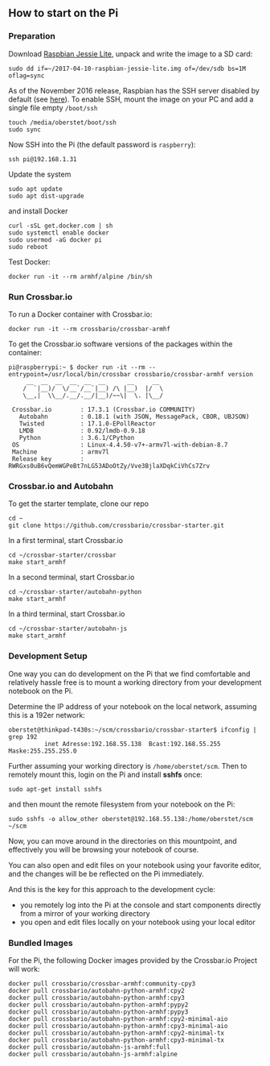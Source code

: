 ## How to start on the Pi

### Preparation

Download [Raspbian Jessie Lite](https://downloads.raspberrypi.org/raspbian_lite_latest), unpack and write the image to a SD card:

```console
sudo dd if=~/2017-04-10-raspbian-jessie-lite.img of=/dev/sdb bs=1M oflag=sync
```

As of the November 2016 release, Raspbian has the SSH server disabled by default (see [here](https://www.raspberrypi.org/documentation/remote-access/ssh/)). To enable SSH, mount the image on your PC and add a single file empty  `/boot/ssh`

```console
touch /media/oberstet/boot/ssh
sudo sync
```

Now SSH into the Pi (the default password is `raspberry`):

```console
ssh pi@192.168.1.31
```

Update the system

```console
sudo apt update
sudo apt dist-upgrade
```

and install Docker

```
curl -sSL get.docker.com | sh
sudo systemctl enable docker
sudo usermod -aG docker pi
sudo reboot
```

Test Docker:

```console
docker run -it --rm armhf/alpine /bin/sh
```


### Run Crossbar.io

To run a Docker container with Crossbar.io:

```console
docker run -it --rm crossbario/crossbar-armhf
```

To get the Crossbar.io software versions of the packages within the container:

```console
pi@raspberrypi:~ $ docker run -it --rm --entrypoint=/usr/local/bin/crossbar crossbario/crossbar-armhf version
     __  __  __  __  __  __      __     __
    /  `|__)/  \/__`/__`|__) /\ |__)  |/  \
    \__,|  \\__/.__/.__/|__)/~~\|  \. |\__/

 Crossbar.io        : 17.3.1 (Crossbar.io COMMUNITY)
   Autobahn         : 0.18.1 (with JSON, MessagePack, CBOR, UBJSON)
   Twisted          : 17.1.0-EPollReactor
   LMDB             : 0.92/lmdb-0.9.18
   Python           : 3.6.1/CPython
 OS                 : Linux-4.4.50-v7+-armv7l-with-debian-8.7
 Machine            : armv7l
 Release key        : RWRGxs0uB6vQemWGPeBt7nLG53ADoOtZy/Vve3BjlaXDqkCiVhCs7Zrv
```


### Crossbar.io and Autobahn

To get the starter template, clone our repo

```console
cd ~
git clone https://github.com/crossbario/crossbar-starter.git
```

In a first terminal, start Crossbar.io

```console
cd ~/crossbar-starter/crossbar
make start_armhf
```

In a second terminal, start Crossbar.io

```console
cd ~/crossbar-starter/autobahn-python
make start_armhf
```

In a third terminal, start Crossbar.io

```console
cd ~/crossbar-starter/autobahn-js
make start_armhf
```

### Development Setup

One way you can do development on the Pi that we find comfortable and relatively hassle free is to mount a working directory from your development notebook on the Pi.

Determine the IP address of your notebook on the local network, assuming this is a 192er network:

```console
oberstet@thinkpad-t430s:~/scm/crossbario/crossbar-starter$ ifconfig | grep 192
          inet Adresse:192.168.55.138  Bcast:192.168.55.255  Maske:255.255.255.0
```

Further assuming your working directory is `/home/oberstet/scm`. Then to remotely mount this, login on the Pi and install **sshfs** once:

```console
sudo apt-get install sshfs
```

and then mount the remote filesystem from your notebook on the Pi:

```console
sudo sshfs -o allow_other oberstet@192.168.55.138:/home/oberstet/scm ~/scm
```

Now, you can move around in the directories on this mountpoint, and effectively you will be browsing your notebook of course.

You can also open and edit files on your notebook using your favorite editor, and the changes will be be reflected on the Pi immediately.

And this is the key for this approach to the development cycle:

- you remotely log into the Pi at the console and start components directly from a mirror of your working directory
- you open and edit files locally on your notebook using your local editor


### Bundled Images

For the Pi, the following Docker images provided by the Crossbar.io Project will work:


```console
docker pull crossbario/crossbar-armhf:community-cpy3
docker pull crossbario/autobahn-python-armhf:cpy2
docker pull crossbario/autobahn-python-armhf:cpy3
docker pull crossbario/autobahn-python-armhf:pypy2
docker pull crossbario/autobahn-python-armhf:pypy3
docker pull crossbario/autobahn-python-armhf:cpy2-minimal-aio
docker pull crossbario/autobahn-python-armhf:cpy3-minimal-aio
docker pull crossbario/autobahn-python-armhf:cpy2-minimal-tx
docker pull crossbario/autobahn-python-armhf:cpy3-minimal-tx
docker pull crossbario/autobahn-js-armhf:full
docker pull crossbario/autobahn-js-armhf:alpine
```
